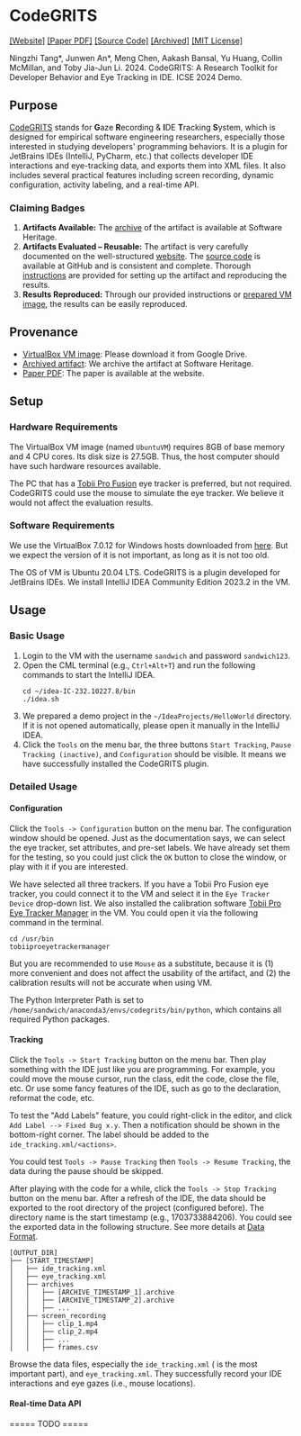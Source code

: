 # CodeGRITS

[[Website]](https://codegrits.github.io/CodeGRITS/)
[[Paper PDF]](https://codegrits.github.io/CodeGRITS/static/paper.pdf)
[[Source Code]](https://github.com/codegrits/CodeGRITS/)
[[Archived]](https://archive.softwareheritage.org/swh:1:dir:your-directory-id)
[[MIT License]](https://github.com/codegrits/CodeGRITS/blob/main/LICENSE)

Ningzhi Tang*, Junwen An*, Meng Chen, Aakash Bansal, Yu Huang, Collin McMillan, and Toby Jia-Jun Li. 2024.
CodeGRITS: A Research Toolkit for Developer Behavior and Eye Tracking in IDE. ICSE 2024 Demo.

## Purpose

[CodeGRITS](https://codegrits.github.io/CodeGRITS/) stands for **G**aze **R**ecording & **I**DE **T**racking **S**ystem,
which is designed for empirical software engineering researchers, especially those interested in studying
developers' programming behaviors. It is a plugin for JetBrains IDEs (IntelliJ, PyCharm, etc.) that collects developer
IDE interactions and eye-tracking data, and exports them into XML files. It also includes several practical features
including screen recording, dynamic configuration, activity labeling, and a real-time API.

### Claiming Badges

1. **Artifacts Available:** The [archive](https://archive.softwareheritage.org/swh:1:dir:your-directory-id) of the
   artifact is available at Software Heritage.
2. **Artifacts Evaluated – Reusable:** The artifact is very carefully documented on
   the well-structured [website](https://codegrits.github.io/CodeGRITS/).
   The [source code](https://github.com/codegrits/CodeGRITS/) is available at GitHub and is consistent and complete.
   Thorough [instructions](https://codegrits.github.io/CodeGRITS/usage-guide/) are provided for setting up the artifact
   and reproducing the results.
3. **Results Reproduced:** Through our provided instructions or [prepared VM image](), the results can be easily
   reproduced.

## Provenance

- [VirtualBox VM image](): Please download it from Google Drive.
- [Archived artifact](https://archive.softwareheritage.org/swh:1:dir:your-directory-id): We archive the artifact at
  Software Heritage.
- [Paper PDF](https://codegrits.github.io/CodeGRITS/static/paper.pdf): The paper is available at the website.

## Setup

### Hardware Requirements

The VirtualBox VM image (named `UbuntuVM`) requires 8GB of base memory and 4 CPU cores. Its disk size is 27.5GB. Thus,
the host computer should have such hardware resources available.

The PC that has a [Tobii Pro Fusion](https://www.tobii.com/products/eye-trackers/screen-based/tobii-pro-fusion) eye
tracker is preferred, but not required. CodeGRITS could use the mouse to
simulate the eye tracker. We believe it would not affect the evaluation results.

### Software Requirements

We use the VirtualBox 7.0.12 for Windows hosts downloaded
from [here](https://download.virtualbox.org/virtualbox/7.0.12/VirtualBox-7.0.12-159484-Win.exe).
But we expect the version of it is not important, as long as it is not too old.

The OS of VM is Ubuntu 20.04 LTS. CodeGRITS is a plugin developed for JetBrains IDEs. We install IntelliJ IDEA Community
Edition 2023.2 in the VM.

## Usage

### Basic Usage

1. Login to the VM with the username `sandwich` and password `sandwich123`.
2. Open the CML terminal (e.g., `Ctrl+Alt+T`) and run the following commands to start the IntelliJ IDEA.
   ```shell
   cd ~/idea-IC-232.10227.8/bin
   ./idea.sh
   ```
3. We prepared a demo project in the `~/IdeaProjects/HelloWorld` directory. If it is not opened automatically, please
   open it manually in the IntelliJ IDEA.
4. Click the `Tools` on the menu bar, the three buttons `Start Tracking`, `Pause Tracking (inactive)`,
   and `Configuration` should be visible. It means we have successfully installed the CodeGRITS plugin.

### Detailed Usage

#### Configuration

Click the `Tools -> Configuration` button on the menu bar. The configuration window should be opened.
Just as the documentation says, we can select the eye tracker, set attributes, and pre-set labels.
We have already set them for the testing, so you could just click the `OK` button to close the window, or play with it
if you are interested.

We have selected all three trackers. If you have a Tobii Pro Fusion eye tracker, you could connect it to
the VM and select it in the `Eye Tracker Device` drop-down list. We also installed the calibration software
[Tobii Pro Eye Tracker Manager](https://www.tobii.com/products/software/applications-and-developer-kits/tobii-pro-eye-tracker-manager#downloads)
in the VM. You could open it via the following command in the terminal.

```shell
cd /usr/bin
tobiiproeyetrackermanager
```

But you are recommended to use `Mouse` as a substitute, because it is (1) more convenient and does not affect the
usability of the artifact, and (2) the calibration results will not be accurate when using VM.

The Python Interpreter Path is set to `/home/sandwich/anaconda3/envs/codegrits/bin/python`, which contains 
all required Python packages.

#### Tracking

Click the `Tools -> Start Tracking` button on the menu bar. Then play something with the IDE just like you are
programming. For example, you could move the mouse cursor, run the class, edit the code, close the file, etc.
Or use some fancy features of the IDE, such as go to the declaration, reformat the code, etc.

To test the "Add Labels" feature, you could right-click in the editor, and click `Add Label --> Fixed Bug x.y`.
Then a notification should be shown in the bottom-right corner. The label should be added to
the `ide_tracking.xml/<actions>`.

You could test `Tools -> Pause Tracking` then `Tools -> Resume Tracking`, the data during the pause should be skipped.

After playing with the code for a while, click the `Tools -> Stop Tracking` button on the menu bar. After a refresh
of the IDE, the data should be exported to the root directory of the project (configured before). The directory name
is the start timestamp (e.g., 1703733884206). You could see the exported data in the following structure.
See more details at [Data Format](https://codegrits.github.io/CodeGRITS/data-format/).

```angular2html
[OUTPUT_DIR]
├── [START_TIMESTAMP]
│   ├── ide_tracking.xml
│   ├── eye_tracking.xml
│   ├── archives
│   │   ├── [ARCHIVE_TIMESTAMP_1].archive
│   │   ├── [ARCHIVE_TIMESTAMP_2].archive
│   │   ├── ...
│   ├── screen_recording
│   │   ├── clip_1.mp4
│   │   ├── clip_2.mp4
│   │   ├── ...
│   │   ├── frames.csv
```

Browse the data files, especially the `ide_tracking.xml` (<actions> is the most important part),
and `eye_tracking.xml`. They successfully record your IDE interactions and eye gazes (i.e., mouse locations).

#### Real-time Data API

===== TODO =====